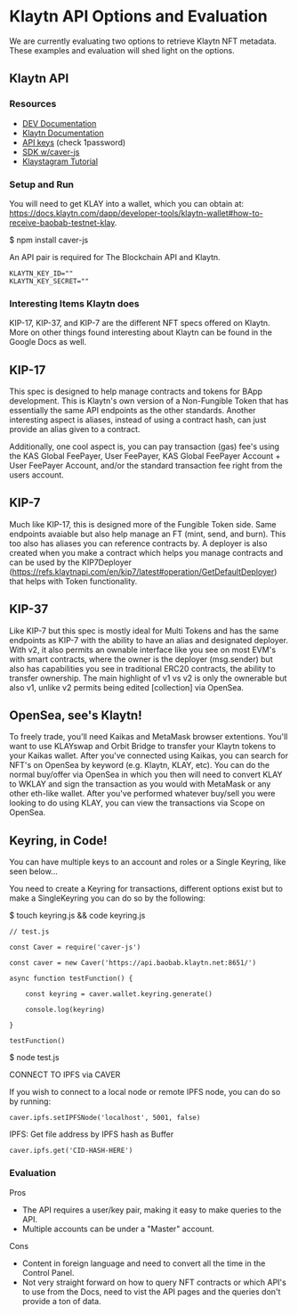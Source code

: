 # Klaytn API Options and Evaluation

We are currently evaluating two options to retrieve Klaytn NFT metadata. These examples and evaluation will shed light on the options.

## Klaytn API

### Resources

- [DEV Documentation](https://www.klaytn.com/developers)
- [Klaytn Documentation](https://docs.klaytn.com)
- [API keys](https://dashboard.blockchainapi.com/#api-keys) (check 1password)
- [SDK w/caver-js](https://medium.com/klaytn/common-architecture-of-caver-a714224a0047)
- [Klaystagram Tutorial](https://docs.klaytn.com/dapp/tutorials/klaystagram)

### Setup and Run

You will need to get KLAY into a wallet, which you can obtain at: https://docs.klaytn.com/dapp/developer-tools/klaytn-wallet#how-to-receive-baobab-testnet-klay. 

$ npm install caver-js

An API pair is required for The Blockchain API and Klaytn. 

```
KLAYTN_KEY_ID=""
KLAYTN_KEY_SECRET=""
```
### Interesting Items Klaytn does
KIP-17, KIP-37, and KIP-7 are the different NFT specs offered on Klaytn. More on other things found interesting about Klaytn can be found in the Google Docs as well.

## KIP-17 
This spec is designed to help manage contracts and tokens for BApp development. This is Klaytn's own version of a Non-Fungible Token that has essentially the same API endpoints as the other standards. Another interesting aspect is aliases, instead of using a contract hash, can just provide an alias given to a contract.

Additionally, one cool aspect is, you can pay transaction (gas) fee's using the KAS Global FeePayer, User FeePayer, KAS Global FeePayer Account + User FeePayer Account, and/or the standard transaction fee right from the users account.

## KIP-7
Much like KIP-17, this is designed more of the Fungible Token side. Same endpoints avaiable but also help manage an FT (mint, send, and burn). This too also has aliases you can reference contracts by. A deployer is also created when you make a contract which helps you manage contracts and can be used by the KIP7Deployer (https://refs.klaytnapi.com/en/kip7/latest#operation/GetDefaultDeployer) that helps with Token functionality. 

## KIP-37
Like KIP-7 but this spec is mostly ideal for Multi Tokens and has the same endpoints as KIP-7 with the ability to have an alias and designated deployer. With v2, it also permits an ownable interface like you see on most EVM's with smart contracts, where the owner is the deployer (msg.sender) but also has capabilities you see in traditional ERC20 contracts, the ability to transfer ownership. The main highlight of v1 vs v2 is only the ownerable but also v1, unlike v2 permits being edited [collection] via OpenSea.

## OpenSea, see's Klaytn!
To freely trade, you'll need Kaikas and MetaMask browser extentions. You'll want to use KLAYswap and Orbit Bridge to transfer your Klaytn tokens to your Kaikas wallet. After you've connected using Kaikas, you can search for NFT's on OpenSea by keyword (e.g. Klaytn, KLAY, etc). You can do the normal buy/offer via OpenSea in which you then will need to convert KLAY to WKLAY and sign the transaction as you would with MetaMask or any other eth-like wallet. After you've performed whatever buy/sell you were looking to do using KLAY, you can view the transactions via Scope on OpenSea.

## Keyring, in Code!

You can have multiple keys to an account and roles or a Single Keyring, like seen below...

You need to create a Keyring for transactions, different options exist but to make a SingleKeyring you can do so by the following:

$ touch keyring.js && code keyring.js

	// test.js

	const Caver = require('caver-js')

	const caver = new Caver('https://api.baobab.klaytn.net:8651/')

	async function testFunction() {

		const keyring = caver.wallet.keyring.generate()
	
		console.log(keyring)
	
	}

	testFunction()

$ node test.js

CONNECT TO IPFS via CAVER

If you wish to connect to a local node or remote IPFS node, you can do so by running:

	caver.ipfs.setIPFSNode('localhost', 5001, false)

IPFS: Get file address by IPFS hash as Buffer

	caver.ipfs.get('CID-HASH-HERE')


### Evaluation

Pros
- The API requires a user/key pair, making it easy to make queries to the API.
- Multiple accounts can be under a "Master" account.

Cons
- Content in foreign language and need to convert all the time in the Control Panel.
- Not very straight forward on how to query NFT contracts or which API's to use from the Docs, need to vist the API pages and the queries don't provide a ton of data.
